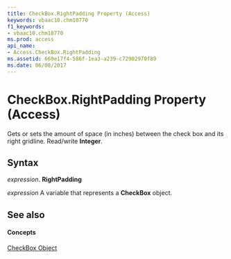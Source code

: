 ```yaml
---
title: CheckBox.RightPadding Property (Access)
keywords: vbaac10.chm10770
f1_keywords:
- vbaac10.chm10770
ms.prod: access
api_name:
- Access.CheckBox.RightPadding
ms.assetid: 669e17f4-586f-1ea3-a239-c72902970f89
ms.date: 06/08/2017
---
```



# CheckBox.RightPadding Property (Access)

Gets or sets the amount of space (in inches) between the check box and its right gridline. Read/write **Integer**.


## Syntax

 _expression_. **RightPadding**

 _expression_ A variable that represents a **CheckBox** object.


## See also


#### Concepts


[CheckBox Object](checkbox-object-access.md)

